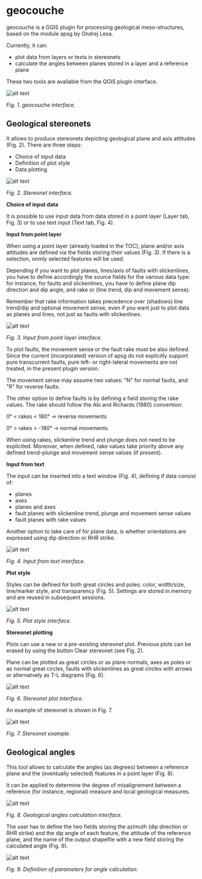 # geocouche
geocouche is a GGIS plugin for processing geological meso-structures, based on the module apsg by Ondrej Lexa. 


Currently, it can:
 - plot data from layers or texts in stereonets
 - calculate the angles between planes stored in a layer and a reference plane

These two tools are available from the QGIS plugin interface.

![alt text](/help/ims/screenshot_01.png "geocouche interface")

*Fig. 1. geocouche interface.*


Geological stereonets
------------------------------------

It allows to produce stereonets depicting geological plane and axis attitudes (Fig. 2). There are three steps:

+ Choice of input data
+ Definition of plot style
+ Data plotting

![alt text](/help/ims/geocouche_bl_total.png "Stereonet interface")

*Fig. 2. Stereonet interface.*

**Choice of input data**

It is possible to use input data from data stored in a point layer (Layer tab, Fig. 3) or to use text input (Text tab, Fig. 4).


**Input from point layer**

When using a point layer (already loaded in the TOC), plane and/or axis attitudes are defined via the fields storing their values (Fig. 3). If there is a selection, onmly selected features will be used.

Depending if you want to plot planes, lines/axis of faults with slickenlines, you have to define accordingly the source fields for the various data type: for instance, for faults and slickenlines, you have to define plane dip direction and dip angle, and rake or (line trend, dip and movement sense).

Remember that rake information takes precedence over (shadows) line trend/dip and optional movement sense, even if you want just to plot data as planes and lines, not just as faults with slickenlines. 


![alt text](/help/ims/geocouche_bl_input_layer.png "Input from point layer interface")

*Fig. 3. Input from point layer interface.*

To plot faults, the movement sense or the fault rake must be also defined. Since the current (incorporated) version of apsg do not explicitly support pure transcurrent faults, pure left- or right-lateral movements are not treated, in the present plugin version.

The movement sense may assume two values: "N" for normal faults, and "R" for reverse faults.

The other option to define faults is by defining a field storing the rake values.
The rake should follow the Aki and Richards (1980) convention:

0° < rakes < 180° -> reverse movements

0° > rakes > -180° -> normal movements


When using rakes, slickenline trend and plunge does not need to be explicited.
Moreover, when defined, rake values take priority above any defined trend-plunge and movement sense values (if present). 


**Input from text**

The input can be inserted into a text window (Fig. 4), defining if data consist of:

+ planes
+ axes
+ planes and axes
+ fault planes with slickenline trend, plunge and movement sense values
+ fault planes with rake values

Another option to take care of for plane data, is whether orientations are expressed using dip direction or RHR strike.

![alt text](/help/ims/geocouche_bl_input_text.png "Input from text interface")

*Fig. 4. Input from text interface.*


**Plot style**

Styles can be defined for both great circles and poles: color, width/size, line/marker style, and transparency (Fig. 5).
Settings are stored in memory and are reused in subsequent sessions.

![alt text](/help/ims/geocouche_bl_plot_style.png "Plot style interface")

*Fig. 5. Plot style interface.*

**Stereonet plotting**

Plots can use a new or a pre-existing stereonet plot. Previous plots can be erased by using the button Clear stereonet (see Fig. 2).

Plane can be plotted as great circles or as plane normals, axes as poles or as normal great circles, faults with slickenlines as great circles with arrows or alternatvely as T-L diagrams (Fig. 6). 

![alt text](/help/ims/geocouche_bl_plot_choices.png "Stereonet plot interface")

*Fig. 6. Stereonet plot interface.*

An example of stereonet is shown in Fig. 7.

![alt text](/help/ims/stereonet_06.png "Stereonet example")

*Fig. 7. Stereonet example.*


Geological angles
------------------------------------

This tool allows to calculate the angles (as degrees) between a reference plane and the (eventually selected) features in a point layer (Fig. 8).

It can be applied to determine the degree of misalignement between a reference (for instance, regional) measure and local geological measures.

![alt text](/help/ims/angles_01.png "Geological angles calculation interface")

*Fig. 8. Geological angles calculation interface.*

The user has to define the two fields storing the azimuth (dip direction or RHR strike) and the dip angle of each feature, the attitude of the reference plane, and the name of the output shapefile with a new field storing the calculated angle (Fig. 9).


![alt text](/help/ims/angles_02.png "Definition of parameters for angle calculation")

*Fig. 9. Definition of parameters for angle calculation.*



